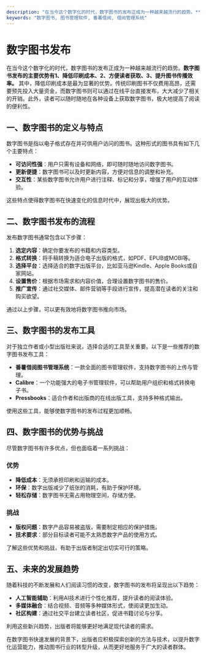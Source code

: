 ```yaml
---
description: "在当今这个数字化的时代，数字图书的发布正成为一种越来越流行的趋势。**数字图书发布的主要优势有1、降低印刷成本、2、方便读者获取、3、提升图书传播效率。** 其中，降低印刷成本是最为显著的优势。传统印刷图书不仅费用高昂，还需要预先投入大量资金，而数字图书则可以通过在线平台直接发布，大大减少了相关的开销。此外，读者可以随时随地在各种设备上获取数字图书，极大地提高了阅读的便利性。"
keywords: "数字图书, 图书管理软件, 番薯借阅, 借阅管理系统"
---
```

# 数字图书发布

在当今这个数字化的时代，数字图书的发布正成为一种越来越流行的趋势。**数字图书发布的主要优势有1、降低印刷成本、2、方便读者获取、3、提升图书传播效率。** 其中，降低印刷成本是最为显著的优势。传统印刷图书不仅费用高昂，还需要预先投入大量资金，而数字图书则可以通过在线平台直接发布，大大减少了相关的开销。此外，读者可以随时随地在各种设备上获取数字图书，极大地提高了阅读的便利性。

## 一、数字图书的定义与特点

数字图书是指以电子格式存在并可供用户访问的图书。这种形式的图书具有如下几个主要特点：

- **可访问性强**：用户只需有设备和网络，即可随时随地访问数字图书。
- **更新便捷**：数字图书可以及时更新内容，方便对信息的调整和补充。
- **交互性**：某些数字图书允许用户进行注释、标记和分享，增强了用户的互动体验。

这些特点使得数字图书在快速变化的信息时代中，展现出极大的优势。

## 二、数字图书发布的流程

发布数字图书通常包含以下步骤：

1. **选定内容**：确定你要发布的书籍和内容类型。
2. **格式转换**：将手稿转换为适合电子出版的格式，如PDF、EPUB或MOBI等。
3. **选择平台**：选择适合的数字出版平台，比如亚马逊Kindle、Apple Books或自家网站。
4. **设置售价**：根据市场需求和内容价值，合理设置数字图书的售价。
5. **推广宣传**：通过社交媒体、邮件营销等手段进行宣传，提高潜在读者的关注和购买欲望。

通过以上步骤，可以更有效地将数字图书推向市场。

## 三、数字图书的发布工具

对于独立作者或小型出版社来说，选择合适的工具至关重要。以下是一些推荐的数字图书发布工具：

- **番薯借阅图书管理系统**：一款全面的图书管理软件，支持数字图书的上传与管理。
- **Calibre**：一个功能强大的电子书管理软件，可以帮助用户组织和格式转换电子书。
- **Pressbooks**：适合作者和出版商的在线出版工具，支持多种格式输出。

使用这些工具，能够使数字图书的发布过程更加顺畅。

## 四、数字图书的优势与挑战

尽管数字图书有许多优点，但也面临着一系列挑战：

### 优势

- **降低成本**：无须承担印刷和运输的成本。
- **环保**：数字出版减少了纸张的消耗，有助于保护环境。
- **轻松存储**：数字图书无需占用物理空间，存储方便。

### 挑战

- **版权问题**：数字产品容易被盗版，需要制定相应的保护措施。
- **技术要求**：部分目标读者可能不太熟悉数字产品的使用方式。

了解这些优势和挑战，有助于出版者制定出切实可行的策略。

## 五、未来的发展趋势

随着科技的不断发展和人们阅读习惯的改变，数字图书的发布将呈现出以下趋势：

- **人工智能辅助**：利用AI技术进行个性化推荐，提升读者的阅读体验。
- **多媒体融合**：结合视频、音频等多种媒体形式，使阅读更加生动。
- **社区构建**：通过社交平台建立读者社区，促进书籍讨论与分享。

利用这些新兴趋势，出版者将能够更好地满足现代读者的需求。

在数字图书快速发展的背景下，出版者应积极探索创新的方法与技术，以提升数字化运营能力，推动图书行业的转型升级，从而更好地服务于广大的读者群体。
